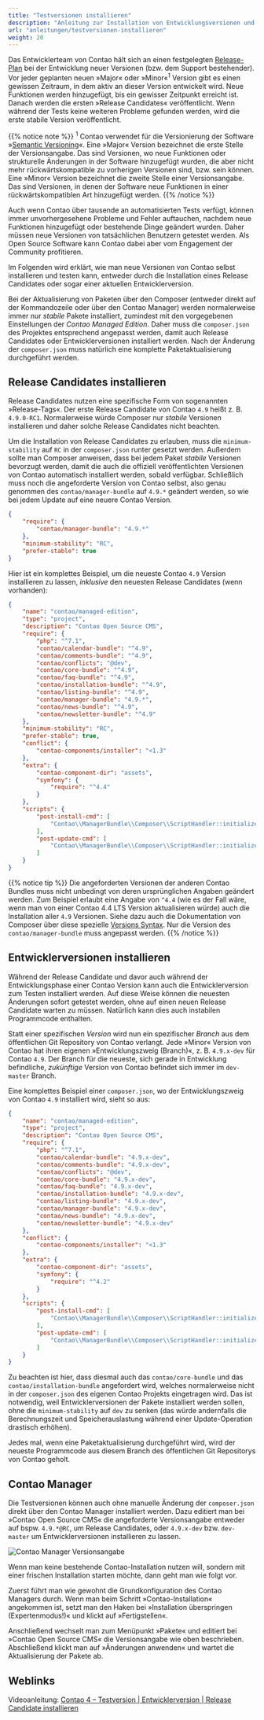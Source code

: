 ```yaml
---
title: "Testversionen installieren"
description: "Anleitung zur Installation von Entwicklungsversionen und Release Candidates."
url: "anleitungen/testversionen-installieren"
weight: 20
---
```



Das Entwicklerteam von Contao hält sich an einen festgelegten [Release-Plan][releasePlan]
bei der Entwicklung neuer Versionen (bzw. dem Support bestehender). Vor jeder geplanten
neuen »Major« oder »Minor«<sup>1</sup> Version gibt es einen gewissen Zeitraum, 
in dem aktiv an dieser Version entwickelt wird. Neue Funktionen werden hinzugefügt, 
bis ein gewisser Zeitpunkt erreicht ist. Danach werden die ersten »Release Candidates« 
veröffentlicht. Wenn während der Tests keine weiteren Probleme gefunden werden, 
wird die erste stabile Version veröffentlicht.

{{% notice note %}}
<sup>1</sup> Contao verwendet für die Versionierung der Software »[Semantic Versioning](https://semver.org/)«.
Eine »Major« Version bezeichnet die erste Stelle der Versionsangabe. Das sind Versionen,
wo neue Funktionen oder strukturelle Änderungen in der Software hinzugefügt wurden,
die aber nicht mehr rückwärtskompatible zu vorherigen Versionen sind, bzw. sein
können. Eine »Minor« Version bezeichnet die zweite Stelle einer Versionsangabe. Das sind 
Versionen, in denen der Software neue Funktionen in einer rückwärtskompatiblen Art 
hinzugefügt werden.
{{% /notice %}}

Auch wenn Contao über tausende an automatisierten Tests verfügt, können immer unvorhergesehene 
Probleme und Fehler auftauchen, nachdem neue Funktionen hinzugefügt oder bestehende 
Dinge geändert wurden. Daher müssen neue Versionen von tatsächlichen Benutzern getestet 
werden. Als Open Source Software kann Contao dabei aber vom Engagement der Community 
profitieren.

Im Folgenden wird erklärt, wie man neue Versionen von Contao selbst installieren
und testen kann, entweder durch die Installation eines Release Candidates oder sogar 
einer aktuellen Entwicklerversion.

Bei der Aktualisierung von Paketen über den Composer (entweder direkt auf der Kommandozeile
oder über den Contao Manager) werden normalerweise immer nur _stabile_ Pakete installiert,
zumindest mit den vorgegebenen Einstellungen der _Contao Managed Edition_. Daher
muss die `composer.json` des Projektes entsprechend angepasst werden, damit auch
Release Candidates oder Entwicklerversionen installiert werden. Nach der Änderung 
der `composer.json` muss natürlich eine komplette Paketaktualisierung durchgeführt 
werden. 


## Release Candidates installieren

Release Candidates nutzen eine spezifische Form von sogenannten »Release-Tags«.
Der erste Release Candidate von Contao `4.9` heißt z. B. `4.9.0-RC1`. Normalerweise
würde Composer nur _stabile_ Versionen installieren und daher solche Release Candidates
nicht beachten.

Um die Installation von Release Candidates zu erlauben, muss die `minimum-stability`
auf `RC` in der `composer.json` runter gesetzt werden. Außerdem sollte man Composer
anweisen, dass bei jedem Paket _stabile_ Versionen bevorzugt werden, damit die auch
die offiziell veröffentlichten Versionen von Contao automatisch installiert werden,
sobald verfügbar. Schließlich muss noch die angeforderte Version von Contao selbst,
also genau genommen des `contao/manager-bundle` auf `4.9.*` geändert werden, so
wie bei jedem Update auf eine neuere Contao Version.

```json
{
    "require": {
        "contao/manager-bundle": "4.9.*"
    },
    "minimum-stability": "RC",
    "prefer-stable": true
}
```

Hier ist ein komplettes Beispiel, um die neueste Contao `4.9` Version installieren
zu lassen, _inklusive_ den neuesten Release Candidates (wenn vorhanden):

```json
{
    "name": "contao/managed-edition",
    "type": "project",
    "description": "Contao Open Source CMS",
    "require": {
        "php": "^7.1",
        "contao/calendar-bundle": "^4.9",
        "contao/comments-bundle": "^4.9",
        "contao/conflicts": "@dev",
        "contao/core-bundle": "^4.9",
        "contao/faq-bundle": "^4.9",
        "contao/installation-bundle": "^4.9",
        "contao/listing-bundle": "^4.9",
        "contao/manager-bundle": "4.9.*",
        "contao/news-bundle": "^4.9",
        "contao/newsletter-bundle": "^4.9"
    },
    "minimum-stability": "RC",
    "prefer-stable": true,
    "conflict": {
        "contao-components/installer": "<1.3"
    },
    "extra": {
        "contao-component-dir": "assets",
        "symfony": {
            "require": "^4.4"
        }
    },
    "scripts": {
        "post-install-cmd": [
            "Contao\\ManagerBundle\\Composer\\ScriptHandler::initializeApplication"
        ],
        "post-update-cmd": [
            "Contao\\ManagerBundle\\Composer\\ScriptHandler::initializeApplication"
        ]
    }
}
```

{{% notice tip %}}
Die angeforderten Versionen der anderen Contao Bundles muss nicht unbedingt von
deren ursprünglichen Angaben geändert werden. Zum Beispiel erlaubt eine Angabe von
`^4.4` (wie es der Fall wäre, wenn man von einer Contao 4.4 LTS Version aktualisieren
würde) auch die Installation aller `4.9` Versionen. Siehe dazu auch die Dokumentation
von Composer über diese spezielle [Versions Syntax](https://getcomposer.org/doc/articles/versions.md).
Nur die Version des `contao/manager-bundle` muss angepasst werden.
{{% /notice %}}


## Entwicklerversionen installieren

Während der Release Candidate und davor auch während der Entwicklungsphase einer
Contao Version kann auch die Entwicklerversion zum Testen installiert werden. Auf
diese Weise können die neuesten Änderungen sofort getestet werden, ohne auf einen
neuen Release Candidate warten zu müssen. Natürlich kann dies auch instabilen Programmcode
enthalten.

Statt einer spezifischen _Version_ wird nun ein spezifischer _Branch_ aus dem öffentlichen
Git Repository von Contao verlangt. Jede »Minor« Version von Contao hat ihren eigenen
»Entwicklungszweig (Branch)«, z. B. `4.9.x-dev` für Contao `4.9`. Der Branch für 
die neueste, sich gerade in Entwicklung befindliche, _zukünftige_ Version von Contao 
befindet sich immer im `dev-master` Branch.

Eine komplettes Beispiel einer `composer.json`, wo der Entwicklungszweig von Contao 
`4.9` installiert wird, sieht so aus:

```json
{
    "name": "contao/managed-edition",
    "type": "project",
    "description": "Contao Open Source CMS",
    "require": {
        "php": "^7.1",
        "contao/calendar-bundle": "4.9.x-dev",
        "contao/comments-bundle": "4.9.x-dev",
        "contao/conflicts": "@dev",
        "contao/core-bundle": "4.9.x-dev",
        "contao/faq-bundle": "4.9.x-dev",
        "contao/installation-bundle": "4.9.x-dev",
        "contao/listing-bundle": "4.9.x-dev",
        "contao/manager-bundle": "4.9.x-dev",
        "contao/news-bundle": "4.9.x-dev",
        "contao/newsletter-bundle": "4.9.x-dev"
    },
    "conflict": {
        "contao-components/installer": "<1.3"
    },
    "extra": {
        "contao-component-dir": "assets",
        "symfony": {
            "require": "^4.2"
        }
    },
    "scripts": {
        "post-install-cmd": [
            "Contao\\ManagerBundle\\Composer\\ScriptHandler::initializeApplication"
        ],
        "post-update-cmd": [
            "Contao\\ManagerBundle\\Composer\\ScriptHandler::initializeApplication"
        ]
    }
}
```

Zu beachten ist hier, dass diesmal auch das `contao/core-bundle` und das `contao/installation-bundle`
angefordert wird, welches normalerweise nicht in der `composer.json` des eigenen
Contao Projekts eingetragen wird. Das ist notwendig, weil Entwicklerversionen der
Pakete installiert werden sollen, ohne die `minimum-stability` auf `dev` zu senken
(das würde andernfalls die Berechnungszeit und Speicherauslastung während einer
Update-Operation drastisch erhöhen).

Jedes mal, wenn eine Paketaktualisierung durchgeführt wird, wird der neueste Programmcode
aus diesem Branch des öffentlichen Git Repositorys von Contao geholt.


## Contao Manager

Die Testversionen können auch ohne manuelle Änderung der `composer.json` direkt
über den Contao Manager installiert werden. Dazu editiert man bei »Contao Open Source
CMS« die angeforderte Versionsangabe entweder auf bspw. `4.9.*@RC`, um Release
Candidates, oder `4.9.x-dev` bzw. `dev-master` um Entwicklerversionen installieren 
zu lassen.

![Contao Manager Versionsangabe](/de/guides/images/en/contao-manager-enter-custom-version.gif?classes=shadow)

Wenn man keine bestehende Contao-Installation nutzen will, sondern mit einer frischen Installation starten möchte, dann geht man wie folgt vor.

Zuerst führt man wie gewohnt die Grundkonfiguration des Contao Managers durch. Wenn man beim Schritt »Contao-Installation« angekommen ist, setzt man den Haken bei »Installation überspringen (Expertenmodus!)« und klickt auf »Fertigstellen«.

Anschließend wechselt man zum Menüpunkt »Pakete« und editiert bei »Contao Open Source
CMS« die Versionsangabe wie oben beschrieben. Abschließend klickt man auf »Änderungen anwenden« und wartet die Aktualisierung der Pakete ab.

[releasePlan]: https://contao.org/en/release-plan.html

## Weblinks ##
Videoanleitung: [Contao 4 – Testversion | Entwicklerversion | Release Candidate installieren](https://youtu.be/0nUROGy_jLU)
